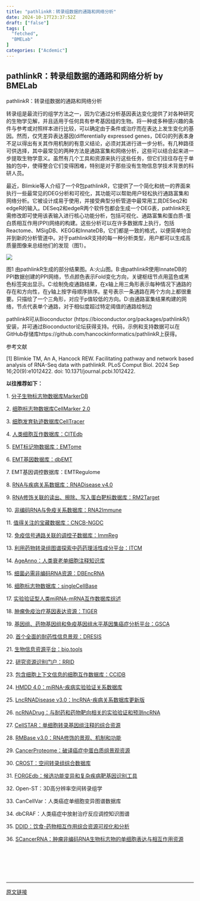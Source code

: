 ```yaml
---
title: "pathlinkR：转录组数据的通路和网络分析"
date: 2024-10-17T23:37:52Z
draft: ["false"]
tags: [
  "fetched",
  "BMELab"
]
categories: ["Acdemic"]
---
```

pathlinkR：转录组数据的通路和网络分析 by BMELab
------
<div><p><span>pathlinkR：转录组数据的通路和网络分析</span></p><p><span>转录组是最流行的组学方法之一，因为它通过分析基因表达变化提供了对各种研究的生物学见解，并且适用于任何具有参考基因组的生物。将一种或多种感兴趣的条件与参考或对照样本进行比较，可以确定由于条件或治疗而在表达上发生变化的基因。然而，仅凭差异表达基因(differentially expressed genes，DEG)的列表本身不足以得出有关其作用机制的有意义结论，必须对其进行进一步分析。有几种路径可供选择，其中最常见的两种方法是通路富集和网络分析，这些可以结合起来进一步提取生物学意义。虽然有几个工具和资源来执行这些任务，但它们往往存在于单独的包中，使得整合它们变得困难，特别是对于那些没有生物信息学技术背景的科研人员。</span></p><p><span>最近，Blimkie等人介绍了一个R包pathlinkR，它提供了一个简化和统一的界面来执行一些最常见的DEG分析和可视化，其功能可以帮助用户轻松执行通路富集和网络分析。它被设计成易于使用，并接受典型分析管道中最常用工具DESeq2和edgeR的输入。DESeq2和edgeR两个软件包都会生成一个DEG表，pathlinkR无需修改即可使用该表输入进行核心功能分析，包括可视化、通路富集和蛋白质-蛋白质相互作用(PPI)网络的构建。这些分析可以在许多数据库上执行，包括Reactome、MSigDB、KEGG和InnateDB，它们都是一致的格式，以便简单地合并到新的分析管道中。对于pathlinkR支持的每一种分析类型，用户都可以生成高质量图像来总结他们的发现（图1）。</span></p><p><span><img data-imgfileid="100005073" data-ratio="0.7824074074074074" data-type="png" data-w="1080" data-src="https://mmbiz.qpic.cn/sz_mmbiz_png/NLNZruneSurCe6Q7OWxUdAtPgphhrVcGh6dx1xqichPep1HPicF5APjicQO66BZHPafkUw4FYkEt4sIf8UDczntZg/640?wx_fmt=png" src="https://mmbiz.qpic.cn/sz_mmbiz_png/NLNZruneSurCe6Q7OWxUdAtPgphhrVcGh6dx1xqichPep1HPicF5APjicQO66BZHPafkUw4FYkEt4sIf8UDczntZg/640?wx_fmt=png"></span></p><p><span>图1 由pathlinkR生成的部分结果图。A:火山图。B:由pathlinkR使用InnateDB的PPI数据创建的PPI网络，节点颜色表示Fold变化方向，关键枢纽节点用蓝色或黑色标签突出显示。C:绘制免疫通路结果，在</span><span>x</span><span>轴上用三角形表示每种情况下通路的存在和方向性，在</span><span>y</span><span>轴上按字母顺序排序。星号表示一条通路在两个方向上都很重要。只描绘了一个三角形，对应于</span><span>p</span><span>值较低的方向。D:由通路富集结果构建的网络，节点代表单个通路，对于相似度超过特定阈值的通路绘制边</span></p><p><span>pathlinkR可从Bioconductor (</span><span>https://bioconductor.org/packages/pathlinkR/</span><span>)安装，并可通过Bioconductor论坛获得支持。代码，示例和支持数据可以在GitHub存储库</span><span>https://github.com/hancockinformatics/pathlinkR</span><span>上获得。</span></p><p><span>参考文献</span><span></span></p><p><span>[1] Blimkie TM, An A, Hancock REW. Facilitating pathway and network based analysis of RNA-Seq data with pathlinkR. PLoS Comput Biol. 2024 Sep 16;20(9):e1012422. doi: 10.1371/journal.pcbi.1012422.</span> </p><p><strong>以往推荐如下：</strong><span></span></p><p><span>1. </span><a href="http://mp.weixin.qq.com/s?__biz=MzkyNDI1MzE0NA==&amp;mid=2247485704&amp;idx=1&amp;sn=e475a831013c6b9bf45cac687b522377&amp;chksm=c1d9e7bff6ae6ea9e4b8af7c1822670e08fa7f89faaf9dbcedab3b6b6da454bd49bf3456e4f2&amp;scene=21#wechat_redirect" data-linktype="2"><span>分子生物标志物数据库MarkerDB</span></a><span></span></p><p><span>2. </span><a href="http://mp.weixin.qq.com/s?__biz=MzkyNDI1MzE0NA==&amp;mid=2247485714&amp;idx=1&amp;sn=e789d019a4c4a418a5b473962451bab8&amp;chksm=c1d9e7a5f6ae6eb3c2512a82e7ef214cdb60b991f85f8b642f0d0c9ddc7feb8085249d92864f&amp;scene=21#wechat_redirect" data-linktype="2"><span>细胞标志物数据库CellMarker 2.0</span></a><span></span></p><p><span>3. </span><a href="http://mp.weixin.qq.com/s?__biz=MzkyNDI1MzE0NA==&amp;mid=2247485722&amp;idx=1&amp;sn=f9fdcd0f7f6a151b8f68e87d50bcac39&amp;chksm=c1d9e7adf6ae6ebb7d21f6b212a716e7b5c6518801d0904d08f8ce2a70cf356fc7d2b55e2112&amp;scene=21#wechat_redirect" data-linktype="2"><span>细胞发育轨迹数据库CellTracer</span></a><span></span></p><p><span>4. </span><a href="http://mp.weixin.qq.com/s?__biz=MzkyNDI1MzE0NA==&amp;mid=2247485752&amp;idx=1&amp;sn=96284bf5730e52d7b1dcf6261bb5e7b8&amp;chksm=c1d9e78ff6ae6e997be34a00158623611c9087080a8493fab3847d88183773f330cf16c978c0&amp;scene=21#wechat_redirect" data-linktype="2"><span>人类细胞互作数据库：CITEdb</span></a><span></span></p><p><span>5. </span><span></span><a href="http://mp.weixin.qq.com/s?__biz=MzkyNDI1MzE0NA==&amp;mid=2247485772&amp;idx=1&amp;sn=8b331cd3ce7685845ed8609bb806fa23&amp;chksm=c1d9e7fbf6ae6eedd620916e87e5944274d3578b23e84676d146443c6e608f7ded4376ed8a57&amp;scene=21#wechat_redirect" data-linktype="2"><span>EMT标记物数据库：EMTome</span></a><span></span></p><p><span>6.</span><span> </span><a href="http://mp.weixin.qq.com/s?__biz=MzkyNDI1MzE0NA==&amp;mid=2247485782&amp;idx=1&amp;sn=e302e07446091987f04fc3e46e1e5d04&amp;chksm=c1d9e7e1f6ae6ef7df89041d4e2f3c2f0eb2aa8b8859983bd30ea0736258b9ae7877fbcd56a5&amp;scene=21#wechat_redirect" data-linktype="2"><span>EMT基因数据库：dbEMT</span></a><span></span></p><p><span>7. </span><span>EMT基因调控数据库：EMTRegulome</span><span></span></p><p><span>8. </span><a href="http://mp.weixin.qq.com/s?__biz=MzkyNDI1MzE0NA==&amp;mid=2247485808&amp;idx=1&amp;sn=677e722e34f7edb17e859882a95b94ae&amp;chksm=c1d9e7c7f6ae6ed198229d1ba99b8e792a6dd101c41233f1cfdafc23deb2142bc677f7e4de3f&amp;scene=21#wechat_redirect" data-linktype="2"><span>RNA与疾病关系数据库：RNADisease v4.0</span></a><span></span></p><p><span>9. </span><a href="http://mp.weixin.qq.com/s?__biz=MzkyNDI1MzE0NA==&amp;mid=2247485873&amp;idx=1&amp;sn=d71f3b06996ae55fc3658cd3e8aa0877&amp;chksm=c1d9e706f6ae6e10ad86c359399bd9e314568d6d96fe2cdc864abc7098805290a10642ece398&amp;scene=21#wechat_redirect" data-linktype="2"><span>RNA修饰关联的读出、擦除、写入蛋白靶标数据库：RM2Target</span></a></p><p><span>10. </span><a href="http://mp.weixin.qq.com/s?__biz=MzkyNDI1MzE0NA==&amp;mid=2247485957&amp;idx=1&amp;sn=368461cf606803c91efa7cd1fdd8b38c&amp;chksm=c1d9e4b2f6ae6da45ce30adbfe2da8a28f3ccf6627a8bea3ed53ea696c5cbace7ff28aafad4b&amp;scene=21#wechat_redirect" data-linktype="2"><span>非编码RNA与免疫关系数据库：RNA2Immune</span></a><span></span></p><p><span>11. </span><a href="http://mp.weixin.qq.com/s?__biz=MzkyNDI1MzE0NA==&amp;mid=2247485987&amp;idx=1&amp;sn=4cca996c10ae234f4db7f6a91c26c12f&amp;chksm=c1d9e494f6ae6d82b848208a2e85118a299b88ae527d2f466f0e2dbd0c881f74270186b4371d&amp;scene=21#wechat_redirect" data-linktype="2"><span>值得关注的宝藏数据库：CNCB-NGDC</span></a><span></span></p><p><span>12. </span><a href="http://mp.weixin.qq.com/s?__biz=MzkyNDI1MzE0NA==&amp;mid=2247485990&amp;idx=1&amp;sn=17109580b16e0c4f3edd5261977d4649&amp;chksm=c1d9e491f6ae6d87d7c1cf6c0cbe9b7fb79e8e13ef75a72cf83b5f9fcc0cc795aa0df0ded503&amp;scene=21#wechat_redirect" data-linktype="2"><span>免疫信号通路关联的调控子数据库：ImmReg</span></a><span></span></p><p><span>13. </span><a href="http://mp.weixin.qq.com/s?__biz=MzkyNDI1MzE0NA==&amp;mid=2247486008&amp;idx=1&amp;sn=08ae13f8dd4e9d82892819475530f6b7&amp;chksm=c1d9e48ff6ae6d997623bbc7fcee2fc549d805ed61cf52a290ed7221a92f99d6cf79bfef3042&amp;scene=21#wechat_redirect" data-linktype="2"><span>利用药物转录组图谱探索中药药理活性成分平台：ITCM</span></a><span></span></p><p><span>14. </span><a href="http://mp.weixin.qq.com/s?__biz=MzkyNDI1MzE0NA==&amp;mid=2247486032&amp;idx=1&amp;sn=cf30a76bfb89f14871a0a4ef1dc9aa77&amp;chksm=c1d9e4e7f6ae6df19f474dc3f2df500d8b8181c2969121bb38533abca3675542f3681c55a67b&amp;scene=21#wechat_redirect" data-linktype="2"><span>AgeAnno：人类衰老单细胞注释知识库</span></a><span></span></p><p><span>15. </span><a href="http://mp.weixin.qq.com/s?__biz=MzkyNDI1MzE0NA==&amp;mid=2247486115&amp;idx=1&amp;sn=226755f49641118650010f29cd41ff93&amp;chksm=c1d9e414f6ae6d0299e7023ea65638f745547d6c884de55a880454d61c5db396b43ba8059dc7&amp;scene=21#wechat_redirect" data-linktype="2"><span>细菌必需非编码RNA资源：DBEncRNA</span></a><span></span></p><p><span>16. </span><a href="http://mp.weixin.qq.com/s?__biz=MzkyNDI1MzE0NA==&amp;mid=2247486149&amp;idx=1&amp;sn=28074d59b30008a839612e08a63c7dc8&amp;chksm=c1d9e472f6ae6d64b9d0c1960e3f4bf3a05326292ef90f4772f9e91cae4b5fe09be7bb07a1d7&amp;scene=21#wechat_redirect" data-linktype="2"><span>细胞标志物数据库：singleCellBase</span></a><span></span></p><p><span>17. </span><span></span><a href="http://mp.weixin.qq.com/s?__biz=MzkyNDI1MzE0NA==&amp;mid=2247486267&amp;idx=1&amp;sn=4ededdae23b1622a8ed3cd682e415803&amp;chksm=c1d9e58cf6ae6c9a65694f92d53bf22e26cb61dda4b586b456a6e3c7f4b8036125e95432a874&amp;scene=21#wechat_redirect" data-linktype="2"><span>实验验证型人类miRNA-mRNA互作数据库综述</span></a><span></span></p><p><span>18. </span><a href="http://mp.weixin.qq.com/s?__biz=MzkyNDI1MzE0NA==&amp;mid=2247486469&amp;idx=1&amp;sn=a45a5d4eec895ab37268ce0a0dba346c&amp;chksm=c1d9e2b2f6ae6ba4c1d85dc22b228017e497a538ba5df454960f20f1701a3fffc2fa9f1e93c6&amp;scene=21#wechat_redirect" data-linktype="2"><span>肿瘤免疫治疗基因表达资源：TIGER</span></a><span></span></p><p><span>19. </span><a href="http://mp.weixin.qq.com/s?__biz=MzkyNDI1MzE0NA==&amp;mid=2247486558&amp;idx=1&amp;sn=e3210c8f191b870d9455cf665c35bea6&amp;chksm=c1d9e2e9f6ae6bff23067b62ca082cd5dbd4818de31a03ac7ec68f9e3b06892f7b83d21f117e&amp;scene=21#wechat_redirect" data-linktype="2"><span>基因组、药物基因组和免疫基因组水平基因集癌症分析平台：GSCA</span></a><span></span></p><p><span>20. </span><a href="http://mp.weixin.qq.com/s?__biz=MzkyNDI1MzE0NA==&amp;mid=2247486575&amp;idx=1&amp;sn=f08ba13d9e3186c93d20f7e5e71b537a&amp;chksm=c1d9e2d8f6ae6bcef708d32773b4fe0dce4869b84be66c1252ee94ab4035edf61ca966215887&amp;scene=21#wechat_redirect" data-linktype="2"><span>首个全面的耐药性信息景观：DRESIS</span></a><span></span>    <page></page></p><p><span>21. </span><a href="http://mp.weixin.qq.com/s?__biz=MzkyNDI1MzE0NA==&amp;mid=2247486573&amp;idx=1&amp;sn=dd36701cee45d1741e0e411f4c45e16e&amp;chksm=c1d9e2daf6ae6bcc7f6c91a11ce0adc64a65b86306c1da3e41a690dc8c9ca00ee7967ce0de63&amp;scene=21#wechat_redirect" data-linktype="2"><span>生物信息资源平台：bio.tools</span></a><span></span></p><p><span>22. </span><a href="http://mp.weixin.qq.com/s?__biz=MzkyNDI1MzE0NA==&amp;mid=2247486574&amp;idx=1&amp;sn=34f267789b1923c8e95b7c8b8975b39f&amp;chksm=c1d9e2d9f6ae6bcf979d81476b848758cb03a4d8dc9a2c1cceb30d8ce712781525877fc68420&amp;scene=21#wechat_redirect" data-linktype="2"><span>研究资源识别门户：RRID</span></a><span></span></p><p><span>23. </span><a href="http://mp.weixin.qq.com/s?__biz=MzkyNDI1MzE0NA==&amp;mid=2247486806&amp;idx=1&amp;sn=33c721205eec16c971db154824d05189&amp;chksm=c1d9e3e1f6ae6af7bacb04e33f180d8bf2dce1e1b9906ebdc042ab3457b51faeaa6d7170e18e&amp;scene=21#wechat_redirect" data-linktype="2"><span>包含细胞上下文信息的细胞互作数据库：CCIDB</span></a><span></span></p><p><span>24. </span><a href="http://mp.weixin.qq.com/s?__biz=MzkyNDI1MzE0NA==&amp;mid=2247486887&amp;idx=1&amp;sn=c1e0bfa815d72251496f853b05ecc711&amp;chksm=c1d9e310f6ae6a06949003c26a86b6d91581600a8a104d2e847142772eb1d7200a4a66915c7f&amp;scene=21#wechat_redirect" data-linktype="2"><span>HMDD 4.0：miRNA-疾病实验验证关系数据库</span></a><span></span></p><p><span>25. </span><a href="http://mp.weixin.qq.com/s?__biz=MzkyNDI1MzE0NA==&amp;mid=2247487061&amp;idx=1&amp;sn=c72c4fca0ba6d0c56075952bc086f5c2&amp;chksm=c1d9e0e2f6ae69f46e1b2de5561c1c7e007b2643e4a3fc11553ac9396377db9073bbb7ed4dc8&amp;scene=21#wechat_redirect" data-linktype="2"><span>LncRNADisease v3.0：lncRNA-疾病关系数据库更新版</span></a></p><p><span>26. </span><a href="http://mp.weixin.qq.com/s?__biz=MzkyNDI1MzE0NA==&amp;mid=2247487205&amp;idx=1&amp;sn=9301b5d393a83242e10b8ca86d61260d&amp;chksm=c1d9e052f6ae6944693d6e2971b912cffa4c0e2fb975e52535b8a4f15632e6de6acd911c0c8b&amp;scene=21#wechat_redirect" data-linktype="2"><span>ncRNADrug：与耐药和药物靶向相关的实验验证和预测ncRNA</span></a></p><p><span>27. </span><a href="http://mp.weixin.qq.com/s?__biz=MzkyNDI1MzE0NA==&amp;mid=2247487285&amp;idx=1&amp;sn=a3779caf166d29ebf52318852a58b8bd&amp;chksm=c1d9e182f6ae6894ec4ba8c1a24f3e1846006a47c01ec6b9fe31f89d5f9d1a752eb54e2cb649&amp;scene=21#wechat_redirect" data-linktype="2"><span>CellSTAR：单细胞转录基因组注释的综合资源</span></a></p><p><span>28. </span><a href="http://mp.weixin.qq.com/s?__biz=MzkyNDI1MzE0NA==&amp;mid=2247487204&amp;idx=1&amp;sn=c2f560eafd399d95bc3ec1be8c899a08&amp;chksm=c1d9e053f6ae694570e489ba2d61a8b6343bb9f4fe3221deb4b2c07f6bc26e724b3e2be4cb81&amp;scene=21#wechat_redirect" data-linktype="2"><span>RMBase v3.0：RNA修饰的景观、机制和功能</span></a></p><p><span>29. </span><a href="http://mp.weixin.qq.com/s?__biz=MzkyNDI1MzE0NA==&amp;mid=2247487139&amp;idx=1&amp;sn=9ea1f94c3490ff67431155326563cc5f&amp;chksm=c1d9e014f6ae690206881999f8ed163bc8b5ed8c07daf08d7a2e1935e7b1985a62585a7fdf5b&amp;scene=21#wechat_redirect" data-linktype="2"><span>CancerProteome：破译癌症中蛋白质组景观资源</span></a></p><p><span>30. </span><a href="http://mp.weixin.qq.com/s?__biz=MzkyNDI1MzE0NA==&amp;mid=2247487163&amp;idx=1&amp;sn=fa659c161c077066fdc3bf9489ae5e85&amp;chksm=c1d9e00cf6ae691a4679483a20a15cc4984911bee135706e72444b7babf64d25cc28ab7c77db&amp;scene=21#wechat_redirect" data-linktype="2"><span>CROST：空间转录组综合数据库</span></a></p><p><span>31.</span><span> </span><a href="http://mp.weixin.qq.com/s?__biz=MzkyNDI1MzE0NA==&amp;mid=2247488358&amp;idx=1&amp;sn=3cd476d1ab7a61d8353ac35aa2c8e22f&amp;chksm=c1d9fdd1f6ae74c76011245db7617a761e9b09b3cdded3bdc77358775a9f256a397bd88af272&amp;scene=21#wechat_redirect" data-linktype="2"><span>FORGEdb：候选功能变异和复杂疾病靶基因识别工具</span></a><span></span></p><p><span>32.</span><span> Open-ST：3D高分辨率空间转录组学</span></p><p><span>33.</span><span> CanCellVar：人类癌症单细胞变异图谱数据库</span></p><p><span>34.</span><span> dbCRAF：人类癌症中放射治疗反应调控知识图谱</span></p><p><span>35.</span><span> </span><a href="http://mp.weixin.qq.com/s?__biz=MzkyNDI1MzE0NA==&amp;mid=2247488125&amp;idx=1&amp;sn=db90c8e2f7a3cb59c9486aa77a8eafc6&amp;chksm=c1d9fccaf6ae75dc19afe5247550e5c23a64fd35249616ced62c221747c0e9c27fff8e6d7601&amp;scene=21#wechat_redirect" data-linktype="2"><span>DDID：饮食-药物相互作用综合资源可视化和分析</span></a></p><p><span>36.</span><span> </span><a href="http://mp.weixin.qq.com/s?__biz=MzkyNDI1MzE0NA==&amp;mid=2247488040&amp;idx=1&amp;sn=823be3da80a175c9ebb2cfa2a7842f68&amp;chksm=c1d9fc9ff6ae758983d77715df4f3ae3e0b1cd7fb20c997bf404f7a22b66b3f1f48513efad02&amp;scene=21#wechat_redirect" data-linktype="2"><span>SCancerRNA：肿瘤非编码RNA生物标志物的单细胞表达与相互作用资源</span></a><span></span></p><section><mp-common-profile data-pluginname="mpprofile" data-id="MzkyNDI1MzE0NA==" data-headimg="http://mmbiz.qpic.cn/mmbiz_png/NLNZruneSupbjZyxT5z7lBDaiakwnLTaYfEMyt9rG8DFbN4HiasYUMewiaYMpYGsTq86qT71oOiaOhbvLfosrynIBw/0?wx_fmt=png" data-nickname="BMELab" data-alias="APENGLKP" data-signature="科普生物医学工程、生物信息学和计算生物学领域的基础知识、前沿技术、教育教学以及工程伦理。" data-from="0"></mp-common-profile></section><p><span>          <p> </p></span>    <page></page></p><p><mp-style-type data-value="3"></mp-style-type></p></div>  
<hr>
<a href="https://mp.weixin.qq.com/s/g66aUP94I1Srp_QkIxHtaw",target="_blank" rel="noopener noreferrer">原文链接</a>
